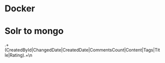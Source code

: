 # Docker

# Solr to mongo

.+(CreatedById|ChangedDate|CreatedDate|CommentsCount|Content|Tags|Title|Rating).+\n
